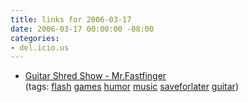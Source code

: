 ```yaml
---
title: links for 2006-03-17
date: 2006-03-17 00:00:00 -08:00
categories:
- del.icio.us
---
```


<ul class="delicious">
	<li>
		<div class="delicious-link"><a href="http://www.guitarshredshow.com/">Guitar Shred Show - Mr.Fastfinger</a></div>
		<div class="delicious-tags">(tags: <a href="http://del.icio.us/torrez/flash">flash</a> <a href="http://del.icio.us/torrez/games">games</a> <a href="http://del.icio.us/torrez/humor">humor</a> <a href="http://del.icio.us/torrez/music">music</a> <a href="http://del.icio.us/torrez/saveforlater">saveforlater</a> <a href="http://del.icio.us/torrez/guitar">guitar</a>)</div>
	</li>
</ul>
